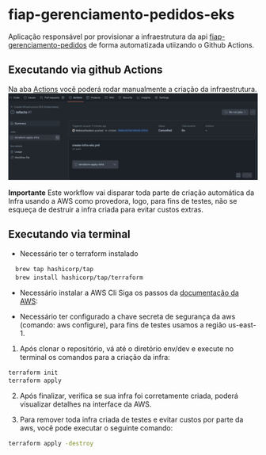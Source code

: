 # fiap-gerenciamento-pedidos-eks

Aplicação responsável por provisionar a infraestrutura da api [fiap-gerenciamento-pedidos](https://github.com/postech-fiap/fiap-gerenciamento-pedidos) de forma automatizada
utiizando o Github Actions.

## Executando via github Actions
Na aba [Actions](https://github.com/postech-fiap/fiap-gerenciamento-pedidos-eks/actions) você poderá rodar manualmente a criação da infraestrutura.
![img.png](img.png)

**Importante**
Este workflow vai disparar toda parte de criação automática da Infra usando a AWS como provedora, logo, para fins de testes, não se esqueça de destruir a infra criada para evitar custos extras.

## Executando via terminal
- Necessário ter o terraform instalado
```bash
  brew tap hashicorp/tap
  brew install hashicorp/tap/terraform
```
- Necessário instalar a AWS Cli
Siga os passos da [documentação da AWS](  https://docs.aws.amazon.com/pt_br/cli/latest/userguide/getting-started-install.html):

- Necessário ter configurado a chave secreta de segurança da aws (comando: aws configure), para fins de testes usamos a região us-east-1.

1. Após clonar o repositório, vá até o diretório env/dev e execute no terminal os comandos para a criação da infra:

```bash
terraform init
terraform apply
```
2. Após finalizar, verifica se sua infra foi corretamente criada, poderá visualizar detalhes na interface da AWS.

3. Para remover toda infra criada de testes e evitar custos por parte da aws, você pode executar o seguinte comando:
```bash
terraform apply -destroy
```